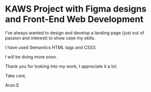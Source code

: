 # KAWS Project with Figma designs and Front-End Web Development

I've always wanted to design and develop a landing page (just out of passion and interest) to show case my skills. 

I have used Semantics HTML tags and CSS3. 

I will be doing more soon. 

Thank you for looking into my work, I appreciate it a lot.

Take care,

Arun.S
